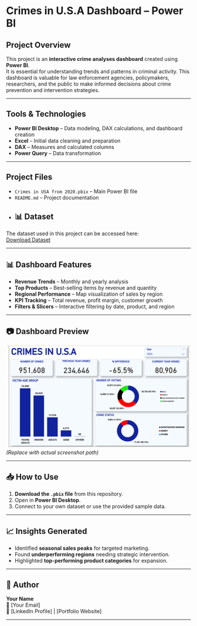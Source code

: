 # Crimes in U.S.A Dashboard – Power BI

## Project Overview
This project is an **interactive crime analyses dashboard** created using **Power BI**.  
It is essential for understanding trends and patterns in criminal activity. This dashboard is valuable 
for law enforcement agencies, policymakers, researchers, and the public to make informed decisions about crime prevention and intervention strategies.

---

## Tools & Technologies
- **Power BI Desktop** – Data modeling, DAX calculations, and dashboard creation
- **Excel** – Initial data cleaning and preparation
- **DAX** – Measures and calculated columns
- **Power Query** – Data transformation

---

## Project Files
- `Crimes in USA from 2020.pbix` – Main Power BI file
- `README.md` – Project documentation
- ## 📊 Dataset
The dataset used in this project can be accessed here:  
[Download Dataset](https://www.kaggle.com/datasets/qnqfbqfqo/crime-data-from-2020-to-present?resource=download)

---

## 📊 Dashboard Features
- **Revenue Trends** – Monthly and yearly analysis
- **Top Products** – Best-selling items by revenue and quantity
- **Regional Performance** – Map visualization of sales by region
- **KPI Tracking** – Total revenue, profit margin, customer growth
- **Filters & Slicers** – Interactive filtering by date, product, and region

---

## 📷 Dashboard Preview
![Dashboard Screenshot](Images/crime_analysis.PNG)  
*(Replace with actual screenshot path)*

---

## 📥 How to Use
1. **Download the `.pbix` file** from this repository.
2. Open in **Power BI Desktop**.
3. Connect to your own dataset or use the provided sample data.

---

## 📈 Insights Generated
- Identified **seasonal sales peaks** for targeted marketing.
- Found **underperforming regions** needing strategic intervention.
- Highlighted **top-performing product categories** for expansion.

---

## 📌 Author
**Your Name**  
📧 [Your Email]  
🔗 [LinkedIn Profile] | [Portfolio Website]

---
